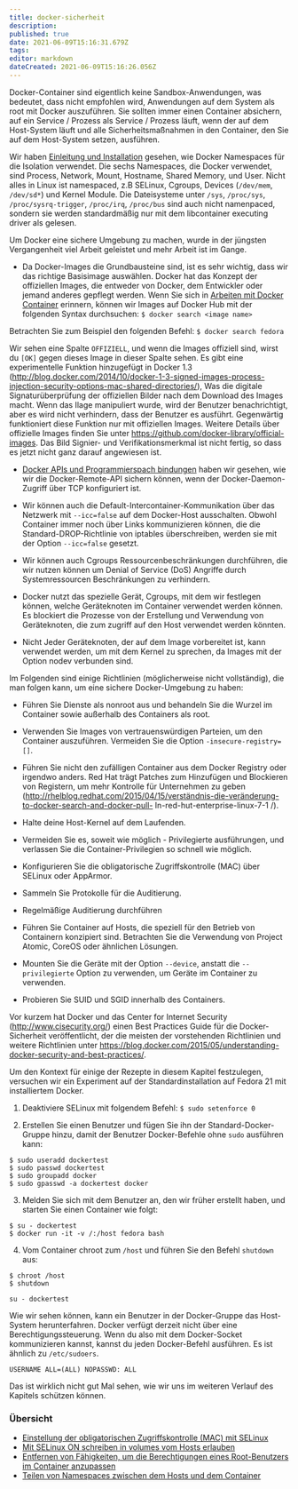 ```yaml
---
title: docker-sicherheit
description: 
published: true
date: 2021-06-09T15:16:31.679Z
tags: 
editor: markdown
dateCreated: 2021-06-09T15:16:26.056Z
---
```


Docker-Container sind eigentlich keine Sandbox-Anwendungen, was bedeutet, dass nicht empfohlen wird, Anwendungen auf dem System als root mit Docker auszuführen. Sie sollten immer einen Container absichern, auf ein Service / Prozess als Service / Prozess läuft, wenn der auf dem Host-System läuft und alle Sicherheitsmaßnahmen in den Container, den Sie auf dem Host-System setzen, ausführen.

Wir haben [Einleitung und Installation](../docker-einleitung-und-Installation) gesehen, wie Docker Namespaces für die Isolation verwendet. Die sechs Namespaces, die Docker verwendet, sind Process, Network, Mount, Hostname, Shared Memory, und User. Nicht alles in Linux ist namespaced, z.B SELinux, Cgroups, Devices (`/dev/mem`, `/dev/sd*`) und Kernel Module. Die Dateisysteme unter `/sys`, `/proc/sys`, `/proc/sysrq-trigger`, `/proc/irq`, `/proc/bus` sind auch nicht namenpaced, sondern sie werden standardmäßig nur mit dem libcontainer executing driver als gelesen.

Um Docker eine sichere Umgebung zu machen, wurde in der jüngsten Vergangenheit viel Arbeit geleistet und mehr Arbeit ist im Gange.

* Da Docker-Images die Grundbausteine sind, ist es sehr wichtig, dass wir das richtige Basisimage auswählen. Docker hat das Konzept der offiziellen Images, die entweder von Docker, dem Entwickler oder jemand anderes gepflegt werden. Wenn Sie sich in [Arbeiten mit Docker Container](../docker-arbeiten-mit-docker) erinnern, können wir Images auf Docker Hub mit der folgenden Syntax durchsuchen:
`$ docker search <image name> `

Betrachten Sie zum Beispiel den folgenden Befehl:
`$ docker search fedora`

Wir sehen eine Spalte `OFFIZIELL`, und wenn die Images offiziell sind, wirst du `[OK]` gegen dieses Image in dieser Spalte sehen. Es gibt eine experimentelle Funktion hinzugefügt in Docker 1.3 (http://blog.docker.com/2014/10/docker-1-3-signed-images-process-injection-security-options-mac-shared-directories/), Was die digitale Signaturüberprüfung der offiziellen Bilder nach dem Download des Images macht. Wenn das Ilage manipuliert wurde, wird der Benutzer benachrichtigt, aber es wird nicht verhindern, dass der Benutzer es ausführt. Gegenwärtig funktioniert diese Funktion nur mit offiziellen Images. Weitere Details über offizielle Images finden Sie unter https://github.com/docker-library/official-images. Das Bild Signier- und Verifikationsmerkmal ist nicht fertig, so dass es jetzt nicht ganz darauf angewiesen ist.

* [Docker APIs und Programmierspach bindungen](../docker-api-programmierung) haben wir gesehen, wie wir die Docker-Remote-API sichern können, wenn der Docker-Daemon-Zugriff über TCP konfiguriert ist.

* Wir können auch die Default-Intercontainer-Kommunikation über das Netzwerk mit `--icc=false` auf dem Docker-Host ausschalten. Obwohl Container immer noch über Links kommunizieren können, die die Standard-DROP-Richtlinie von iptables überschreiben, werden sie mit der Option `--icc=false` gesetzt.

* Wir können auch Cgroups Ressourcenbeschränkungen durchführen, die wir nutzen können um Denial of Service (DoS) Angriffe durch Systemressourcen Beschränkungen zu verhindern.

* Docker nutzt das spezielle Gerät, Cgroups, mit dem wir festlegen können, welche Geräteknoten im Container verwendet werden können. Es blockiert die Prozesse von der Erstellung und Verwendung von Geräteknoten, die zum zugriff auf den Host verwendet werden könnten.

* Nicht Jeder Geräteknoten, der auf dem Image vorbereitet ist, kann verwendet werden, um mit dem Kernel zu sprechen, da Images mit der Option nodev verbunden sind.

Im Folgenden sind einige Richtlinien (möglicherweise nicht vollständig), die man folgen kann, um eine sichere Docker-Umgebung zu haben:

* Führen Sie Dienste als nonroot aus und behandeln Sie die Wurzel im Container sowie außerhalb des Containers als root.

* Verwenden Sie Images von vertrauenswürdigen Parteien, um den Container auszuführen. Vermeiden Sie die Option `-insecure-registry=[]`.

* Führen Sie nicht den zufälligen Container aus dem Docker Registry oder irgendwo anders. Red Hat trägt Patches zum Hinzufügen und Blockieren von Registern, um mehr Kontrolle für Unternehmen zu geben (http://rhelblog.redhat.com/2015/04/15/verständnis-die-veränderung-to-docker-search-and-docker-pull- In-red-hut-enterprise-linux-7-1 /).

* Halte deine Host-Kernel auf dem Laufenden.

* Vermeiden Sie es, soweit wie möglich - Privilegierte ausführungen, und verlassen Sie die Container-Privilegien so schnell wie möglich.

* Konfigurieren Sie die obligatorische Zugriffskontrolle (MAC) über SELinux oder AppArmor.

* Sammeln Sie Protokolle für die Auditierung.

* Regelmäßige Auditierung durchführen

* Führen Sie Container auf Hosts, die speziell für den Betrieb von Containern konzipiert sind. Betrachten Sie die Verwendung von Project Atomic, CoreOS oder ähnlichen Lösungen.

* Mounten Sie die Geräte mit der Option `--device`, anstatt die `--privilegierte` Option zu verwenden, um Geräte im Container zu verwenden.

* Probieren Sie SUID und SGID innerhalb des Containers.

Vor kurzem hat Docker und das Center for Internet Security (http://www.cisecurity.org/) einen Best Practices Guide für die Docker-Sicherheit veröffentlicht, der die meisten der vorstehenden Richtlinien und weitere Richtlinien unter https://blog.docker.com/2015/05/understanding-docker-security-and-best-practices/.

Um den Kontext für einige der Rezepte in diesem Kapitel festzulegen, versuchen wir ein Experiment auf der Standardinstallation auf Fedora 21 mit installiertem Docker.

1. Deaktiviere SELinux mit folgendem Befehl:
`$ sudo setenforce 0`

2. Erstellen Sie einen Benutzer und fügen Sie ihn der Standard-Docker-Gruppe hinzu, damit der Benutzer Docker-Befehle ohne `sudo` ausführen kann:
```
$ sudo useradd dockertest
$ sudo passwd dockertest
$ sudo groupadd docker
$ sudo gpasswd -a dockertest docker
```

3. Melden Sie sich mit dem Benutzer an, den wir früher erstellt haben, und starten Sie einen Container wie folgt:
```
$ su - dockertest
$ docker run -it -v /:/host fedora bash
```

4. Vom Container chroot zum `/host` und führen Sie den Befehl `shutdown` aus:
```
$ chroot /host
$ shutdown
```

`su - dockertest`

Wie wir sehen können, kann ein Benutzer in der Docker-Gruppe das Host-System herunterfahren. Docker verfügt derzeit nicht über eine Berechtigungssteuerung. Wenn du also mit dem Docker-Socket kommunizieren kannst, kannst du jeden Docker-Befehl ausführen. Es ist ähnlich zu `/etc/sudoers`.

`USERNAME ALL=(ALL) NOPASSWD: ALL`

Das ist wirklich nicht gut Mal sehen, wie wir uns im weiteren Verlauf des Kapitels schützen können.

### Übersicht

* [Einstellung der obligatorischen Zugriffskontrolle (MAC) mit SELinux](../docker-sicherheit-selinux-mac)
* [Mit SELinux ON schreiben in volumes vom Hosts erlauben](../docker-sicherheit-selinux-volume)
* [Entfernen von Fähigkeiten, um die Berechtigungen eines Root-Benutzers im Container anzupassen](../docker-sicherheit-berechtigungen-root)
* [Teilen von Namespaces zwischen dem Hosts und dem Container](../docker-sicherheit-namespaces-hosts-container)